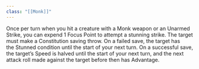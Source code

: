 ```yaml
---
class: "[[Monk]]"
---
```

Once per turn when you hit a creature with a Monk weapon or an Unarmed Strike, you can expend 1 Focus Point to attempt a stunning strike. The target must make a Constitution saving throw. On a failed save, the target has the Stunned condition until the start of your next turn.
On a successful save, the target’s Speed is halved until the start of your next turn, and the next attack roll made against the target before then has Advantage.